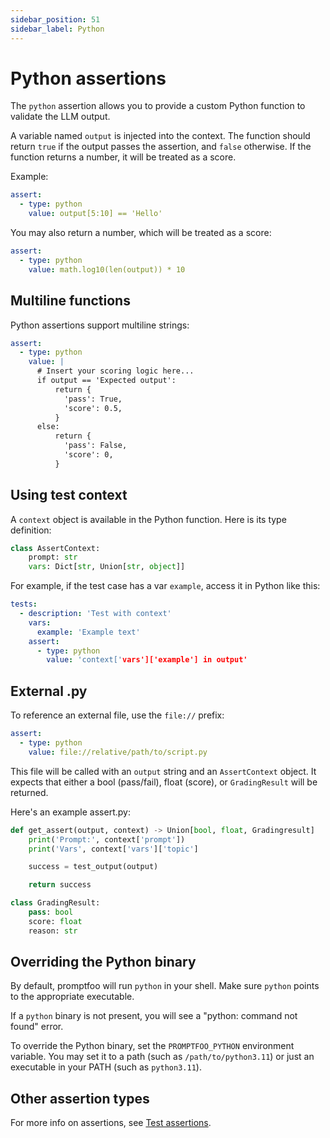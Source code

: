 ```yaml
---
sidebar_position: 51
sidebar_label: Python
---
```


# Python assertions

The `python` assertion allows you to provide a custom Python function to validate the LLM output.

A variable named `output` is injected into the context. The function should return `true` if the output passes the assertion, and `false` otherwise. If the function returns a number, it will be treated as a score.

Example:

```yaml
assert:
  - type: python
    value: output[5:10] == 'Hello'
```

You may also return a number, which will be treated as a score:

```yaml
assert:
  - type: python
    value: math.log10(len(output)) * 10
```

## Multiline functions

Python assertions support multiline strings:

```yaml
assert:
  - type: python
    value: |
      # Insert your scoring logic here...
      if output == 'Expected output':
          return {
            'pass': True,
            'score': 0.5,
          }
      else:
          return {
            'pass': False,
            'score': 0,
          }
```

## Using test context

A `context` object is available in the Python function. Here is its type definition:

```py
class AssertContext:
    prompt: str
    vars: Dict[str, Union[str, object]]
```

For example, if the test case has a var `example`, access it in Python like this:

```yaml
tests:
  - description: 'Test with context'
    vars:
      example: 'Example text'
    assert:
      - type: python
        value: 'context['vars']['example'] in output'
```

## External .py

To reference an external file, use the `file://` prefix:

```yaml
assert:
  - type: python
    value: file://relative/path/to/script.py
```

This file will be called with an `output` string and an `AssertContext` object. It expects that either a bool (pass/fail), float (score), or `GradingResult` will be returned.

Here's an example assert.py:

```py
def get_assert(output, context) -> Union[bool, float, Gradingresult]
    print('Prompt:', context['prompt'])
    print('Vars', context['vars']['topic']

    success = test_output(output)

    return success

class GradingResult:
    pass: bool
    score: float
    reason: str
```

## Overriding the Python binary

By default, promptfoo will run `python` in your shell. Make sure `python` points to the appropriate executable.

If a `python` binary is not present, you will see a "python: command not found" error.

To override the Python binary, set the `PROMPTFOO_PYTHON` environment variable. You may set it to a path (such as `/path/to/python3.11`) or just an executable in your PATH (such as `python3.11`).

## Other assertion types

For more info on assertions, see [Test assertions](/docs/configuration/expected-outputs).
